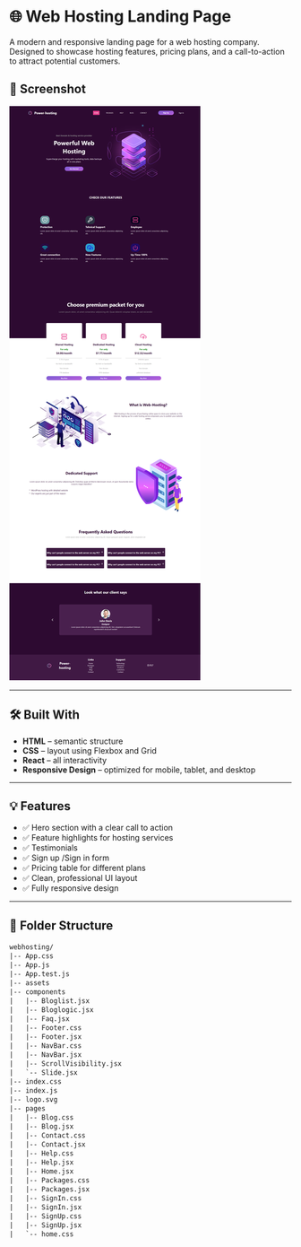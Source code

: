 # 🌐 Web Hosting Landing Page

A modern and responsive landing page for a web hosting company. Designed to showcase hosting features, pricing plans, and a call-to-action to attract potential customers.


## 📸 Screenshot

![Web Hosting Screenshot](./screenshot.png)

---

## 🛠️ Built With

- **HTML** – semantic structure
- **CSS** – layout using Flexbox and Grid
- **React** – all interactivity
- **Responsive Design** – optimized for mobile, tablet, and desktop
 

---

## 💡 Features

- ✅ Hero section with a clear call to action
- ✅ Feature highlights for hosting services
- ✅ Testimonials
- ✅ Sign up /Sign in form
- ✅ Pricing table for different plans
- ✅ Clean, professional UI layout
- ✅ Fully responsive design

---

## 📁 Folder Structure

```plaintext
webhosting/
|-- App.css
|-- App.js
|-- App.test.js
|-- assets
|-- components
|   |-- Bloglist.jsx
|   |-- Bloglogic.jsx
|   |-- Faq.jsx
|   |-- Footer.css
|   |-- Footer.jsx
|   |-- NavBar.css
|   |-- NavBar.jsx
|   |-- ScrollVisibility.jsx
|   `-- Slide.jsx
|-- index.css
|-- index.js
|-- logo.svg
|-- pages
|   |-- Blog.css
|   |-- Blog.jsx
|   |-- Contact.css
|   |-- Contact.jsx
|   |-- Help.css
|   |-- Help.jsx
|   |-- Home.jsx
|   |-- Packages.css
|   |-- Packages.jsx
|   |-- SignIn.css
|   |-- SignIn.jsx
|   |-- SignUp.css
|   |-- SignUp.jsx
|   `-- home.css

